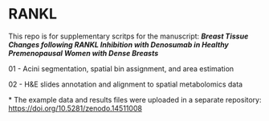 # RANKL


This repo is for supplementary scritps for the manuscript: ***Breast Tissue Changes following RANKL Inhibition with Denosumab in Healthy Premenopausal Women with Dense Breasts***


01 - Acini segmentation, spatial bin assignment, and area estimation


02 - H&E slides annotation and alignment to spatial metabolomics data


\* The example data and results files were uploaded in a separate repository: https://doi.org/10.5281/zenodo.14511008
